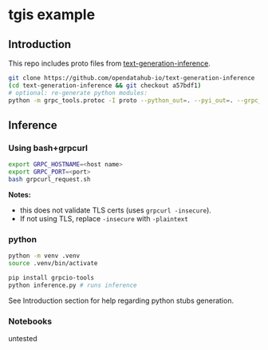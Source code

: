 # tgis example

## Introduction

This repo includes proto files from [text-generation-inference](https://github.com/opendatahub-io/text-generation-inference).

```bash
git clone https://github.com/opendatahub-io/text-generation-inference
(cd text-generation-inference && git checkout a57bdf1)
# optional: re-generate python modules:
python -m grpc_tools.protoc -I proto --python_out=. --pyi_out=. --grpc_python_out=. text-generation-inference/proto/generation.proto
```

## Inference

### Using bash+grpcurl

```bash
export GRPC_HOSTNAME=<host name>
export GRPC_PORT=<port>
bash grpcurl_request.sh
```

**Notes:**

- this does not validate TLS certs (uses `grpcurl -insecure`).
- If not using TLS, replace `-insecure` with `-plaintext`

### python

```bash
python -m venv .venv
source .venv/bin/activate

pip install grpcio-tools
python inference.py # runs inference
```

See Introduction section for help regarding python stubs generation.

### Notebooks

untested
